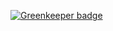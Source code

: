 

[![Greenkeeper badge](https://badges.greenkeeper.io/naokie/bookmark-app.svg)](https://greenkeeper.io/)